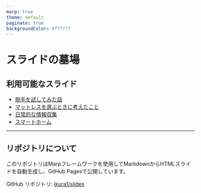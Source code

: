 ```yaml
---
marp: true
theme: default
paginate: true
backgroundColor: #ffffff
---
```


# スライドの墓場

## 利用可能なスライド

- [脱毛を試してみた話](slides/marp/datsumou.html)
- [マットレスを選ぶときに考えたこと](slides/marp/bed.html)
- [日常的な情報収集](slides/marp/johou.html)
- [スマートホーム](slides/marp/smarthome.html)

---

## リポジトリについて

このリポジトリはMarpフレームワークを使用してMarkdownからHTMLスライドを自動生成し、GitHub Pagesで公開しています。

GitHub リポジトリ: [ikura1/slides](https://github.com/ikura1/slides)